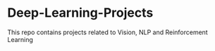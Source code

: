 # Deep-Learning-Projects
This repo contains projects related to Vision, NLP and Reinforcement Learning
